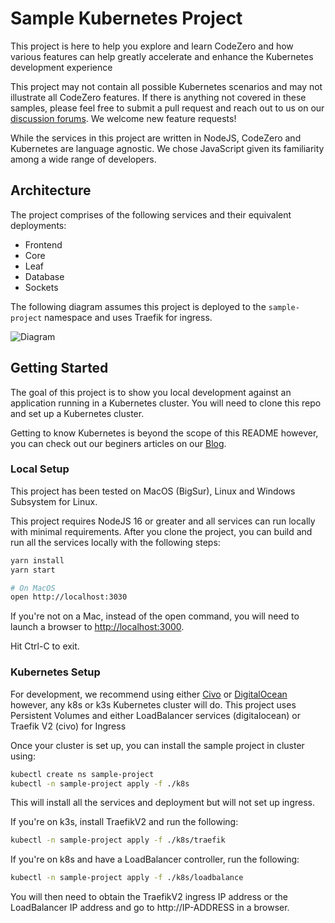 # Sample Kubernetes Project

This project is here to help you explore and learn CodeZero and how various features can help greatly accelerate and enhance the Kubernetes development experience

This project may not contain all possible Kubernetes scenarios and may not illustrate all CodeZero features. If there is anything not covered in these samples, please feel free to submit a pull request and reach out to us on our [discussion forums](https://github.com/c6o/roadmap/discussions). We welcome new feature requests!

While the services in this project are written in NodeJS, CodeZero and Kubernetes are language agnostic. We chose JavaScript given its familiarity among a wide range of developers.

## Architecture

The project comprises of the following services and their equivalent deployments:

* Frontend
* Core
* Leaf
* Database
* Sockets

The following diagram assumes this project is deployed to the `sample-project` namespace and uses Traefik for ingress.

![Diagram](http://www.plantuml.com/plantuml/svg/bPFHJzim4CQVwx_2z6L5MXDjZti22fEcCOR8q5uc8TU-j5uTNtG-mzZ4_pwd8RW5gOMyEFdk-zdtNUkZm8euDauSy18Qa1eeEb1-Yf6TzI24WvebeoIxMB8qba2pHI-4Lctt8e-TamG18scGNZKGv7fNUMTvAODgMWVJbl1t0kK4YaNnJ9ng93Wiv2cq3kyRy1maDfOPZAoHPB39RRNb-qA8T_BuRoGG1mPgww7_kam9v9Av3P_AajHTiKX7ntaCG1ezW-T2OrDUMQt8u8M55bov9gUNJdc-_dPU4ZXG0SgFqm-biO75WVNQHGEHN3wbfsRODEYBDWcxRDMwyTg2sMMz0Bv3Mbc_wAbpLEP4fROqKC-bq5_Z7CW3GtXAdgLNnZTQ1SMsN3s1ENsZ0WFrmRVwt3vbWxsPTLl_uHnjF_9y8BkmxrLLPkcujJtoQgAwrMyallZ56ubB7888fHb9Zgy3q5Yg8BlXR_zmSePDYnuy1p5piPltpGb6RnJTJtGll9VZJQ0NnuVodn0oFHVTxMgLXWpwSABqwioRX6vVgpKs4gCEt0evOL9GsrKYqXT12EFqEZuKOZJQcjyatEhFX9vJkUvMyERHAX-V5_uP4YIBJii-wpceEbbSMlPPJ-V9O1IhkGfxzwrGTyD0lG8E6-O7yI34YoisKQxRl9D--K4S1d85BazhOneo5RjQbdBqgxFgnyloqDRFAjTw84yYaxawX6_GBt1eQTtoq5Vk9eRk7zGLUqqSWJUnSVy1)

## Getting Started

The goal of this project is to show you local development against an application running in a Kubernetes cluster. You will need to clone this repo and set up a Kubernetes cluster.

Getting to know Kubernetes is beyond the scope of this README however, you can check out our beginers articles on our [Blog](https://blog.codezero.io/tag/learning/).

### Local Setup

This project has been tested on MacOS (BigSur), Linux and Windows Subsystem for Linux.

This project requires NodeJS 16 or greater and all services can run locally with minimal requirements. After you clone the project, you can build and run all the services locally with the following steps:

```bash
yarn install
yarn start

# On MacOS
open http://localhost:3030
```

If you're not on a Mac, instead of the open command, you will need to launch a browser to [http://localhost:3000](http://localhost:3000).

Hit Ctrl-C to exit.

### Kubernetes Setup

For development, we recommend using either [Civo](https://civo.com) or [DigitalOcean](https://digitalocean.com) however, any k8s or k3s Kubernetes cluster will do. This project uses Persistent Volumes and either LoadBalancer services (digitalocean) or Traefik V2 (civo) for Ingress

Once your cluster is set up, you can install the sample project in cluster using:

```bash
kubectl create ns sample-project
kubectl -n sample-project apply -f ./k8s
```

This will install all the services and deployment but will not set up ingress.

If you're on k3s, install TraefikV2 and run the following:

```bash
kubectl -n sample-project apply -f ./k8s/traefik
```

If you're on k8s and have a LoadBalancer controller, run the following:

```bash
kubectl -n sample-project apply -f ./k8s/loadbalance
```

You will then need to obtain the TraefikV2 ingress IP address or the LoadBalancer IP address and go to http://IP-ADDRESS in a browser.
